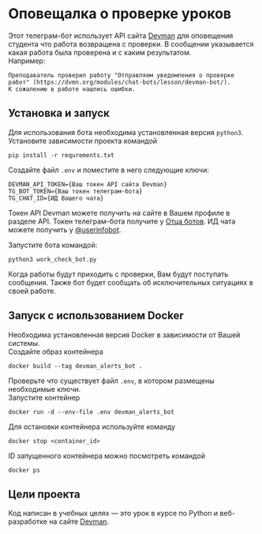 # Оповещалка о проверке уроков

Этот телеграм-бот использует API сайта [Devman](https://dvmn.org/) для оповещения
студента что работа возвращена с проверки. В сообщении указывается какая работа 
была проверена и с каким результатом.  
Например:
```
Преподаватель проверил работу "Отправляем уведомления о проверке работ" (https://dvmn.org/modules/chat-bots/lesson/devman-bot/). 
К сожалению в работе нашлись ошибки.
```

## Установка и запуск

Для использования бота необходима установленная версия `python3`. Установите зависимости проекта командой
```
pip install -r requrements.txt
```
Создайте файл `.env` и поместите в него следующие ключи:
```
DEVMAN_API_TOKEN={Ваш токен API сайта Devman}
TG_BOT_TOKEN={Ваш токен телеграм-бота}
TG_CHAT_ID={ИД Вашего чата}
```
Токен API Devman можете получить на сайте в Вашем профиле в разделе API.
Токен телеграм-бота получите у [Отца ботов](http://t.me/BotFather). ИД чата можете получить у [@userinfobot](http://t.me/userinfobot).  

Запустите бота командой:
```
python3 work_check_bot.py
```
Когда работы будут приходить с проверки, Вам будут поступать сообщения. Также бот будет сообщать об исключительных ситуациях в своей работе.

## Запуск с использованием Docker

Необходима установленная версия Docker в зависимости от Вашей системы.  
Создайте образ контейнера 
```
docker build --tag devman_alerts_bot .
```
Проверьте что существует файл `.env`, в котором размещены необходимые ключи.  
Запустите контейнер
```
docker run -d --env-file .env devman_alerts_bot
```
Для остановки контейнера используйте команду
```
docker stop <container_id>
```
ID запущенного контейнера можно посмотреть командой
```
docker ps
```

## Цели проекта

Код написан в учебных целях — это урок в курсе по Python и веб-разработке на сайте [Devman](https://dvmn.org).
